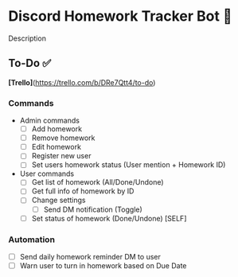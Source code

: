 # Discord Homework Tracker Bot 📖
Description

## To-Do ✅
**[Trello]**(https://trello.com/b/DRe7Qtt4/to-do)
### Commands
- Admin commands
	- [ ] Add homework
	- [ ] Remove homework
	- [ ] Edit homework
	- [ ] Register new user
	- [ ] Set users homework status (User mention + Homework ID)
- User commands
	- [ ] Get list of homework (All/Done/Undone)
	- [ ] Get full info of homework by ID
	- [ ] Change settings
		- [ ] Send DM notification (Toggle) 
	- [ ] Set status of homework (Done/Undone) [SELF]

### Automation

 - [ ] Send daily homework reminder DM to user
 - [ ] Warn user to turn in homework based on Due Date
